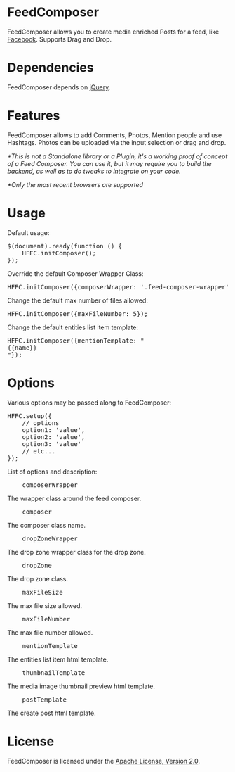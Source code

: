 FeedComposer
===========

FeedComposer allows you to create media enriched Posts for a feed, like [Facebook](http://facebook.com). Supports Drag and Drop.


Dependencies
========

FeedComposer depends on [jQuery](http://jquery.com).

Features
========

FeedComposer allows to add Comments, Photos, Mention people and use Hashtags. Photos can be uploaded via the input selection or drag and drop.

*\*This is not a Standalone library or a Plugin, it's a working proof of concept of a Feed Composer. You can use it, but it may require you to build the backend, as well as to do tweaks to integrate on your code.*

*\*Only the most recent browsers are supported*

Usage
========

Default usage:

<pre>
$(document).ready(function () {
    HFFC.initComposer();
});
</pre>

Override the default Composer Wrapper Class:

<pre>
HFFC.initComposer({composerWrapper: '.feed-composer-wrapper'});
</pre>

Change the default max number of files allowed:

<pre>
HFFC.initComposer({maxFileNumber: 5});
</pre>

Change the default entities list item template:

<pre>
HFFC.initComposer({mentionTemplate: "<div>{{name}}</div>"});
</pre>

Options
=======

Various options may be passed along to FeedComposer:

<pre>
HFFC.setup({
	// options
	option1: 'value',
	option2: 'value',
	option3: 'value'
	// etc...
});
</pre>


List of options and description:

<pre>
    composerWrapper
</pre>
The wrapper class around the feed composer.

<pre>
    composer
</pre>
The composer class name.

<pre>
    dropZoneWrapper
</pre>
The drop zone wrapper class for the drop zone.

<pre>
    dropZone
</pre>
The drop zone class.

<pre>
    maxFileSize
</pre>
The max file size allowed.

<pre>
    maxFileNumber
</pre>
The max file number allowed.

<pre>
    mentionTemplate
</pre>
The entities list item html template.

<pre>
    thumbnailTemplate
</pre>
The media image thumbnail preview html template.

<pre>
    postTemplate
</pre>
The create post html template.

License
========

FeedComposer is licensed under the [Apache License, Version 2.0](http://www.apache.org/licenses/LICENSE-2.0).
